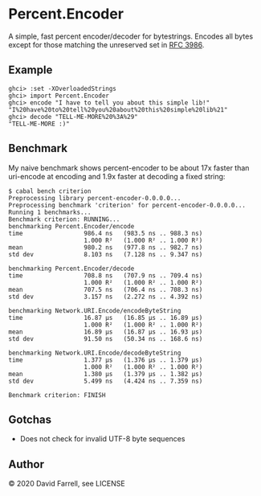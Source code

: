 Percent.Encoder
===============

A simple, fast percent encoder/decoder for bytestrings. Encodes all bytes
except for those matching the unreserved set in
[RFC 3986](https://tools.ietf.org/html/rfc3986).

Example
-------

    ghci> :set -XOverloadedStrings
    ghci> import Percent.Encoder
    ghci> encode "I have to tell you about this simple lib!"
    "I%20have%20to%20tell%20you%20about%20this%20simple%20lib%21"
    ghci> decode "TELL-ME-MORE%20%3A%29"
    "TELL-ME-MORE :)"

Benchmark
---------
My naive benchmark shows percent-encoder to be about 17x faster than
uri-encode at encoding and 1.9x faster at decoding a fixed string:

    $ cabal bench criterion
    Preprocessing library percent-encoder-0.0.0.0...
    Preprocessing benchmark 'criterion' for percent-encoder-0.0.0.0...
    Running 1 benchmarks...
    Benchmark criterion: RUNNING...
    benchmarking Percent.Encoder/encode
    time                 986.4 ns   (983.5 ns .. 988.3 ns)
                         1.000 R²   (1.000 R² .. 1.000 R²)
    mean                 980.2 ns   (977.8 ns .. 982.7 ns)
    std dev              8.103 ns   (7.128 ns .. 9.347 ns)

    benchmarking Percent.Encoder/decode
    time                 708.8 ns   (707.9 ns .. 709.4 ns)
                         1.000 R²   (1.000 R² .. 1.000 R²)
    mean                 707.5 ns   (706.4 ns .. 708.3 ns)
    std dev              3.157 ns   (2.272 ns .. 4.392 ns)

    benchmarking Network.URI.Encode/encodeByteString
    time                 16.87 μs   (16.85 μs .. 16.89 μs)
                         1.000 R²   (1.000 R² .. 1.000 R²)
    mean                 16.89 μs   (16.87 μs .. 16.93 μs)
    std dev              91.50 ns   (50.34 ns .. 168.6 ns)

    benchmarking Network.URI.Encode/decodeByteString
    time                 1.377 μs   (1.376 μs .. 1.379 μs)
                         1.000 R²   (1.000 R² .. 1.000 R²)
    mean                 1.380 μs   (1.379 μs .. 1.382 μs)
    std dev              5.499 ns   (4.424 ns .. 7.359 ns)

    Benchmark criterion: FINISH


Gotchas
-------
* Does not check for invalid UTF-8 byte sequences

Author
------
© 2020 David Farrell, see LICENSE
